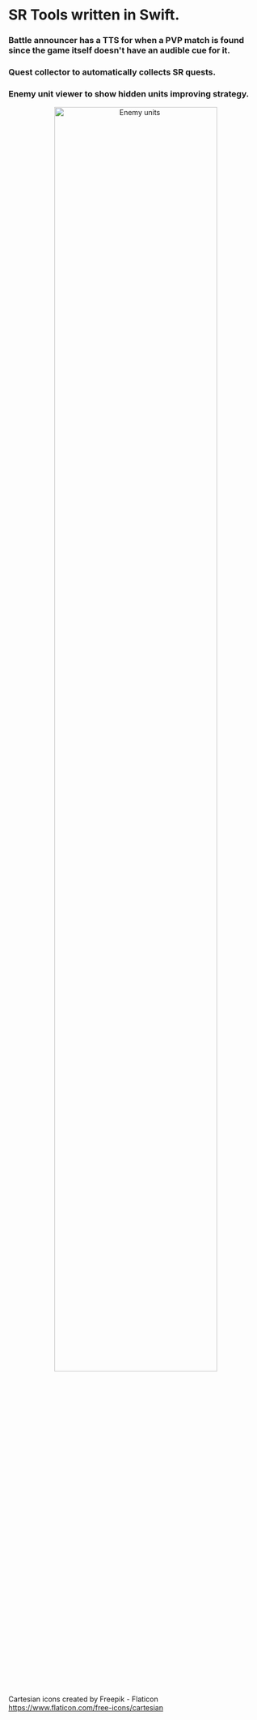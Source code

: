 # SR Tools written in Swift.

### Battle announcer has a TTS for when a PVP match is found since the game itself doesn't have an audible cue for it.

### Quest collector to automatically collects SR quests.

### Enemy unit viewer to show hidden units improving strategy.

<p align="center">
<img src="https://i.imgur.com/Tp8sRYo.png" alt="Enemy units" height="80%" width="80%" hspace="30">
</p>

Cartesian icons created by Freepik - Flaticon https://www.flaticon.com/free-icons/cartesian